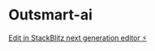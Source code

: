 # Outsmart-ai

[Edit in StackBlitz next generation editor ⚡️](https://stackblitz.com/~/github.com/Talhayasin121/Outsmart-ai)